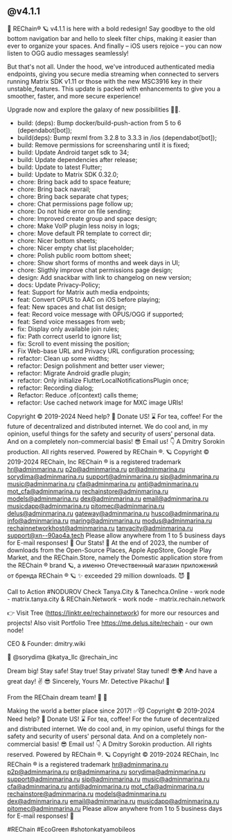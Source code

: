 ## @v4.1.1

🚀 REChain® 🪐 v4.1.1 is here with a bold redesign! Say goodbye to the old bottom navigation bar and hello to sleek filter chips, making it easier than ever to organize your spaces. And finally – iOS users rejoice – you can now listen to OGG audio messages seamlessly!

But that's not all. Under the hood, we've introduced authenticated media endpoints, giving you secure media streaming when connected to servers running Matrix SDK v1.11 or those with the new MSC3916 key in their unstable_features. This update is packed with enhancements to give you a smoother, faster, and more secure experience!

Upgrade now and explore the galaxy of new possibilities 🌌✨.

- build: (deps): Bump docker/build-push-action from 5 to 6 (dependabot[bot]);
- build(deps): Bump rexml from 3.2.8 to 3.3.3 in /ios (dependabot[bot]);
- build: Remove permissions for screensharing until it is fixed;
- build: Update Android target sdk to 34;
- build: Update dependencies after release;
- build: Update to latest Flutter;
- build: Update to Matrix SDK 0.32.0;
- chore: Bring back add to space feature;
- chore: Bring back navrail;
- chore: Bring back separate chat types;
- chore: Chat permissions page follow up;
- chore: Do not hide error on file sending;
- chore: Improved create group and space design;
- chore: Make VoIP plugin less noisy in logs;
- chore: Move default PR template to correct dir;
- chore: Nicer bottom sheets;
- chore: Nicer empty chat list placeholder;
- chore: Polish public room bottom sheet;
- chore: Show short forms of months and week days in UI;
- chore: Sligthly improve chat permissions page design;
- design: Add snackbar with link to changelog on new version;
- docs: Update Privacy-Policy;
- feat: Support for Matrix auth media endpoints;
- feat: Convert OPUS to AAC on iOS before playing;
- feat: New spaces and chat list design;
- feat: Record voice message with OPUS/OGG if supported;
- feat: Send voice messages from web;
- fix: Display only available join rules;
- fix: Path correct userId to ignore list;
- fix: Scroll to event missing the position;
- Fix Web-base URL and Privacy URL configuration processing;
- refactor: Clean up some widths;
- refactor: Design polishment and better user viewer;
- refactor: Migrate Android gradle plugin;
- refactor: Only initialize FlutterLocalNotificationsPlugin once;
- refactor: Recording dialog;
- Refactor: Reduce .of(context) calls theme;
- refactor: Use cached network image for MXC image URIs!

Copyright © 2019-2024 Need help? 🤔 Donate US! ⌛️ For tea, coffee! For the future of decentralized and distributed internet. We do cool and, in my opinion, useful things for the safety and security of users' personal data. And on a completely non-commercial basis! 😎 Email us! 👇 A Dmitry Sorokin production. All rights reserved. Powered by REChain ®️. 🪐 Copyright © 2019-2024 REChain, Inc REChain ® is a registered trademark  hr@adminmarina.ru p2p@adminmarina.ru pr@adminmarina.ru sorydima@adminmarina.ru support@adminmarina.ru sip@adminmarina.ru music@adminmarina.ru cfa@adminmarina.ru anti@adminmarina.ru mot_cfa@adminmarina.ru rechainstore@adminmarina.ru models@adminmarina.ru dex@adminmarina.ru email@adminmarina.ru musicdapp@adminmarina.ru pitomec@adminmarina.ru delus@adminmarina.ru gateway@adminmarina.ru husco@adminmarina.ru info@adminmarina.ru maring@adminmarina.ru modus@adminmarina.ru rechainnetworkhost@adminmarina.ru tanyacity@adminmarina.ru support@xn--90ao4a.tech Please allow anywhere from 1 to 5 business days for E-mail responses! 💌 Our Stats! 👀 At the end of 2023, the number of downloads from the Open-Source Places, Apple AppStore, Google Play Market, and the REChain.Store, namely the Domestic application store from the REChain ®️ brand 🪐, а именно Отечественный магазин приложений от бренда REChain ®️ 🪐 ✨ exceeded 29 million downloads. 😈 👀

Call to Action
#NODUROV
Check Tanya.City & Tanechca.Online - work node - matrix.tanya.city & REChain.Network - work node - matrix.rechain.network 

👉 Visit Tree (https://linktr.ee/rechainnetwork) for more our resources and projects!
Also visit Portfolio Tree https://me.delus.site/rechain - our own node!

CEO & Founder: dmitry.wiki

🦄 @sorydima @katya_llc @rechain_inc

Dream big! Stay safe! Stay true! Stay private! Stay tuned! 😎🌍 And have a great day! ✌️ 😎 Sincerely, Yours Mr. Detective Pikachu! 🐾

From the REChain dream team! 🤗 👻

Making the world a better place since 2017! ✅😼 Copyright © 2019-2024 Need help? 🤔 Donate US! ⌛️ For tea, coffee! For the future of decentralized and distributed internet. We do cool and, in my opinion, useful things for the safety and security of users' personal data. And on a completely non-commercial basis! 😎 Email us! 👇 A Dmitry Sorokin production. All rights reserved. Powered by REChain ®️. 🪐 Copyright © 2019-2024 REChain, Inc REChain ® is a registered trademark hr@adminmarina.ru p2p@adminmarina.ru pr@adminmarina.ru sorydima@adminmarina.ru support@adminmarina.ru sip@adminmarina.ru music@adminmarina.ru cfa@adminmarina.ru anti@adminmarina.ru mot_cfa@adminmarina.ru rechainstore@adminmarina.ru models@adminmarina.ru dex@adminmarina.ru email@adminmarina.ru musicdapp@adminmarina.ru pitomec@adminmarina.ru Please allow anywhere from 1 to 5 business days for E-mail responses! 💌

#REChain #EcoGreen #shotonkatyamobileos